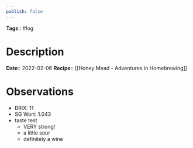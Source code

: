 ```yaml
---
publish: false
---
```

**Tags**:: #log

# Description
**Date**:: 2022-02-06
**Recipe**:: [[Honey Mead - Adventures in Homebrewing]]

# Observations
- BRIX: 11
- SG Wort: 1.043
- taste test
	- VERY strong!
	- a little sour
	- definitely a wine